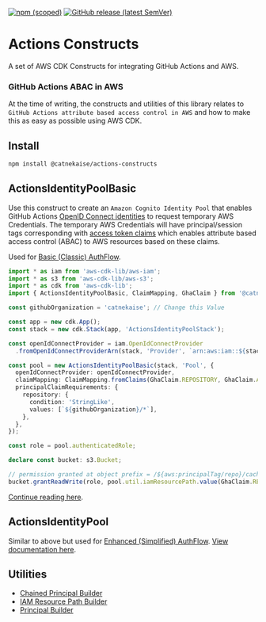 [![npm (scoped)](https://img.shields.io/npm/v/@catnekaise/actions-constructs?style=flat-square)](https://www.npmjs.com/package/@catnekaise/actions-constructs)
[![GitHub release (latest SemVer)](https://img.shields.io/github/v/release/catnekaise/actions-constructs?sort=semver&style=flat-square)](https://github.com/catnekaise/actions-constructs/releases)

# Actions Constructs
A set of AWS CDK Constructs for integrating GitHub Actions and AWS.

### GitHub Actions ABAC in AWS
At the time of writing, the constructs and utilities of this library relates to `GitHub Actions attribute based access control in AWS` and how to make this as easy as possible using AWS CDK.

## Install

```bash
npm install @catnekaise/actions-constructs
```

## ActionsIdentityPoolBasic
Use this construct to create an `Amazon Cognito Identity Pool` that enables GitHub Actions [OpenID Connect identities](https://docs.github.com/en/actions/deployment/security-hardening-your-deployments/about-security-hardening-with-openid-connect) to request temporary AWS Credentials. The temporary AWS Credentials will have principal/session tags corresponding with [access token claims](https://docs.github.com/en/actions/deployment/security-hardening-your-deployments/about-security-hardening-with-openid-connect#understanding-the-oidc-token) which enables attribute based access control (ABAC) to AWS resources based on these claims.

Used for [Basic (Classic) AuthFlow](https://catnekaise.github.io/github-actions-abac-aws/cognito-identity/).

```typescript
import * as iam from 'aws-cdk-lib/aws-iam';
import * as s3 from 'aws-cdk-lib/aws-s3';
import * as cdk from 'aws-cdk-lib';
import { ActionsIdentityPoolBasic, ClaimMapping, GhaClaim } from '@catnekaise/actions-constructs';

const githubOrganization = 'catnekaise'; // Change this Value

const app = new cdk.App();
const stack = new cdk.Stack(app, 'ActionsIdentityPoolStack');

const openIdConnectProvider = iam.OpenIdConnectProvider
  .fromOpenIdConnectProviderArn(stack, 'Provider', `arn:aws:iam::${stack.account}:oidc-provider/token.actions.githubusercontent.com`);

const pool = new ActionsIdentityPoolBasic(stack, 'Pool', {
  openIdConnectProvider: openIdConnectProvider,
  claimMapping: ClaimMapping.fromClaims(GhaClaim.REPOSITORY, GhaClaim.ACTOR, GhaClaim.JOB_WORKFLOW_REF, GhaClaim.ENVIRONMENT, GhaClaim.SHA, GhaClaim.RUNNER_ENVIRONMENT),
  principalClaimRequirements: {
    repository: {
      condition: 'StringLike',
      values: [`${githubOrganization}/*`],
    },
  },
});

const role = pool.authenticatedRole;

declare const bucket: s3.Bucket;

// permission granted at object prefix = /${aws:principalTag/repo}/cache/${aws:principalTag/jWorkRef}/*
bucket.grantReadWrite(role, pool.util.iamResourcePath.value(GhaClaim.REPOSITORY, 'cache', GhaClaim.JOB_WORKFLOW_REF, '*'));
```

[Continue reading here](./docs/actions-identity-pool/actions-identity-pool-basic.md).

## ActionsIdentityPool
Similar to above but used for [Enhanced (Simplified) AuthFlow](https://catnekaise.github.io/github-actions-abac-aws/cognito-identity/). [View documentation here](./docs/actions-identity-pool/actions-identity-pool.md).


## Utilities
- [Chained Principal Builder](/docs/actions-identity-pool/util/chained-principal-builder.md)
- [IAM Resource Path Builder](/docs/actions-identity-pool/util/iam-resource-path.md)
- [Principal Builder](/docs/actions-identity-pool/util/principal-builder.md)
